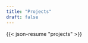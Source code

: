 ```yaml
---
title: "Projects"
draft: false
---
```


<!-- markdownlint-disable MD013 -->

{{< json-resume "projects" >}}

<!-- markdownlint-disable MD013 -->
